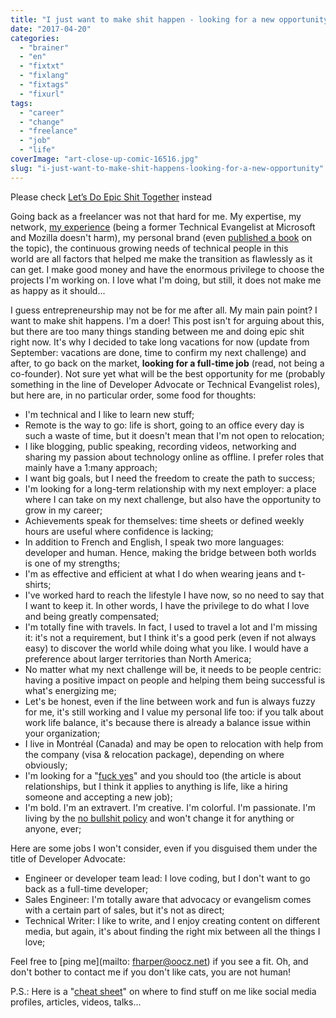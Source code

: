 ```yaml
---
title: "I just want to make shit happen - looking for a new opportunity"
date: "2017-04-20"
categories: 
  - "brainer"
  - "en"
  - "fixtxt"
  - "fixlang"
  - "fixtags"
  - "fixurl"
tags: 
  - "career"
  - "change"
  - "freelance"
  - "job"
  - "life"
coverImage: "art-close-up-comic-16516.jpg"
slug: "i-just-want-to-make-shit-happens-looking-for-a-new-opportunity"
---
```


Please check [Let’s Do Epic Shit Together](https://fred.dev/jobsearch/) instead

Going back as a freelancer was not that hard for me. My expertise, my network, [my experience](https://www.linkedin.com/in/fredericharper) (being a former Technical Evangelist at Microsoft and Mozilla doesn't harm), my personal brand (even [published a book](http://www.apress.com/us/book/9781484200025) on the topic), the continuous growing needs of technical people in this world are all factors that helped me make the transition as flawlessly as it can get. I make good money and have the enormous privilege to choose the projects I'm working on. I love what I'm doing, but still, it does not make me as happy as it should...

I guess entrepreneurship may not be for me after all. My main pain point? I want to make shit happens. I'm a doer! This post isn't for arguing about this, but there are too many things standing between me and doing epic shit right now. It's why I decided to take long vacations for now (update from September: vacations are done, time to confirm my next challenge) and after, to go back on the market, **looking for a full-time job** (read, not being a co-founder). Not sure yet what will be the best opportunity for me (probably something in the line of Developer Advocate or Technical Evangelist roles), but here are, in no particular order, some food for thoughts:

- I'm technical and I like to learn new stuff;
- Remote is the way to go: life is short, going to an office every day is such a waste of time, but it doesn't mean that I'm not open to relocation;
- I like blogging, public speaking, recording videos, networking and sharing my passion about technology online as offline. I prefer roles that mainly have a 1:many approach;
- I want big goals, but I need the freedom to create the path to success;
- I'm looking for a long-term relationship with my next employer: a place where I can take on my next challenge, but also have the opportunity to grow in my career;
- Achievements speak for themselves: time sheets or defined weekly hours are useful where confidence is lacking;
- In addition to French and English, I speak two more languages: developer and human. Hence, making the bridge between both worlds is one of my strengths;
- I'm as effective and efficient at what I do when wearing jeans and t-shirts;
- I've worked hard to reach the lifestyle I have now, so no need to say that I want to keep it. In other words, I have the privilege to do what I love and being greatly compensated;
- I'm totally fine with travels. In fact, I used to travel a lot and I'm missing it: it's not a requirement, but I think it's a good perk (even if not always easy) to discover the world while doing what you like. I would have a preference about larger territories than North America;
- No matter what my next challenge will be, it needs to be people centric: having a positive impact on people and helping them being successful is what's energizing me;
- Let's be honest, even if the line between work and fun is always fuzzy for me, it's still working and I value my personal life too: if you talk about work life balance, it's because there is already a balance issue within your organization;
- I live in Montréal (Canada) and may be open to relocation with help from the company (visa & relocation package), depending on where obviously;
- I'm looking for a "[fuck yes](https://markmanson.net/fuck-yes)" and you should too (the article is about relationships, but I think it applies to anything is life, like a hiring someone and accepting a new job);
- I'm bold. I'm an extravert. I'm creative. I'm colorful. I'm passionate. I'm living by the [no bullshit policy](http://fred.dev/no-bullshit-policy/) and won't change it for anything or anyone, ever;

Here are some jobs I won't consider, even if you disguised them under the title of Developer Advocate:

- Engineer or developer team lead: I love coding, but I don't want to go back as a full-time developer;
- Sales Engineer: I'm totally aware that advocacy or evangelism comes with a certain part of sales, but it's not as direct;
- Technical Writer: I like to write, and I enjoy creating content on different media, but again, it's about finding the right mix between all the things I love;

Feel free to [ping me](mailto: fharper@oocz.net) if you see a fit. Oh, and don't bother to contact me if you don't like cats, you are not human!

P.S.: Here is a "[cheat sheet](https://fred.dev/the-www-and-me/)" on where to find stuff on me like social media profiles, articles, videos, talks...
